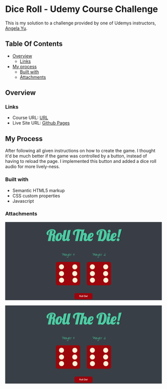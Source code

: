 # Dice Roll - Udemy Course Challenge

This is my solution to a challenge provided by one of Udemys instructors, [Angela Yu](https://github.com/angelabauer).

## Table Of Contents

- [Overview](#overview)
  - [Links](#links)
- [My process](#my-process)
  - [Built with](#built-with)
  - [Attachments](#attachments)

## Overview

### Links

- Course URL: [URL](https://www.udemy.com/course/the-complete-web-development-bootcamp/)
- Live Site URL: [Github Pages](https://kronikx.github.io/Dice-Roll/)

## My Process

After following all given instructions on how to create the game. I thought it'd be much better if the game was controlled by a button, instead of having to reload the page. I implemented this button and added a dice roll audio for more lively-ness.

### Built with

- Semantic HTML5 markup
- CSS custom properties
- Javascript

### Attachments

<!-- Image of game -->
![](./attachments/screenshot.png)

<!-- Video of game being played -->
![](./attachments/video.gif)